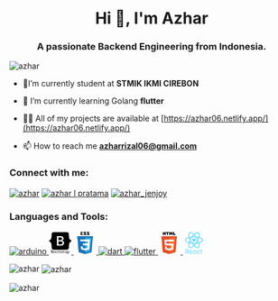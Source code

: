 <h1 align="center">Hi 👋, I'm Azhar</h1>
<h3 align="center">A passionate Backend Engineering from Indonesia.</h3>

<p align="left"> <img src="https://komarev.com/ghpvc/?username=azhar&label=Profile%20views&color=000000&style=flat" alt="azhar" /> </p>

- 🔭I’m currently student at **STMIK IKMI CIREBON**

- 🌱 I’m currently learning Golang **flutter**

- 👨‍💻 All of my projects are available at [https://azhar06.netlify.app/](https://azhar06.netlify.app/)

- 📫 How to reach me **azharrizal06@gmail.com**

<h3 align="left">Connect with me:</h3>
<p align="left">
<a href="https://linkedin.com/in/azhar" target="blank"><img align="center" src="https://raw.githubusercontent.com/rahuldkjain/github-profile-readme-generator/master/src/images/icons/Social/linked-in-alt.svg" alt="azhar" height="30" width="40" /></a>
<a href="https://fb.com/azhar l pratama" target="blank"><img align="center" src="https://raw.githubusercontent.com/rahuldkjain/github-profile-readme-generator/master/src/images/icons/Social/facebook.svg" alt="azhar l pratama" height="30" width="40" /></a>
<a href="https://instagram.com/azhar_jenjoy" target="blank"><img align="center" src="https://raw.githubusercontent.com/rahuldkjain/github-profile-readme-generator/master/src/images/icons/Social/instagram.svg" alt="azhar_jenjoy" height="30" width="40" /></a>
</p>

<h3 align="left">Languages and Tools:</h3>
<p align="left"> <a href="https://www.arduino.cc/" target="_blank" rel="noreferrer"> <img src="https://cdn.worldvectorlogo.com/logos/arduino-1.svg" alt="arduino" width="40" height="40"/> </a> <a href="https://getbootstrap.com" target="_blank" rel="noreferrer"> <img src="https://raw.githubusercontent.com/devicons/devicon/master/icons/bootstrap/bootstrap-plain-wordmark.svg" alt="bootstrap" width="40" height="40"/> </a> <a href="https://www.w3schools.com/css/" target="_blank" rel="noreferrer"> <img src="https://raw.githubusercontent.com/devicons/devicon/master/icons/css3/css3-original-wordmark.svg" alt="css3" width="40" height="40"/> </a> <a href="https://dart.dev" target="_blank" rel="noreferrer"> <img src="https://www.vectorlogo.zone/logos/dartlang/dartlang-icon.svg" alt="dart" width="40" height="40"/> </a> <a href="https://flutter.dev" target="_blank" rel="noreferrer"> <img src="https://www.vectorlogo.zone/logos/flutterio/flutterio-icon.svg" alt="flutter" width="40" height="40"/> </a> <a href="https://www.w3.org/html/" target="_blank" rel="noreferrer"> <img src="https://raw.githubusercontent.com/devicons/devicon/master/icons/html5/html5-original-wordmark.svg" alt="html5" width="40" height="40"/> </a> <a href="https://reactjs.org/" target="_blank" rel="noreferrer"> <img src="https://raw.githubusercontent.com/devicons/devicon/master/icons/react/react-original-wordmark.svg" alt="react" width="40" height="40"/> </a> </p>

<p><img align="left" src="https://github-readme-stats.vercel.app/api/top-langs?username=azhar&show_icons=true&theme=dark&bg_color=ffffff&cache_seconds=1800&locale=en&layout=compact" alt="azhar" /></p>

<p>&nbsp;<img align="center" src="https://github-readme-stats.vercel.app/api?username=azhar&show_icons=true&theme=dark&title_color=ffffff&text_color=ffffff&bg_color=eb00ac&locale=en" alt="azhar" /></p>

<p><img align="center" src="https://github-readme-streak-stats.herokuapp.com/?user=azhar&theme=dark" alt="azhar" /></p>
